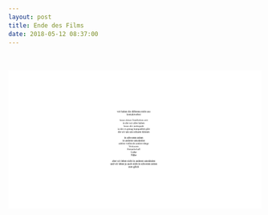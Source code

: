 ```yaml
---
layout: post
title: Ende des Films
date: 2018-05-12 08:37:00
---
```


<br><br>
![film](/images/gedicht.png)
<br><br>

